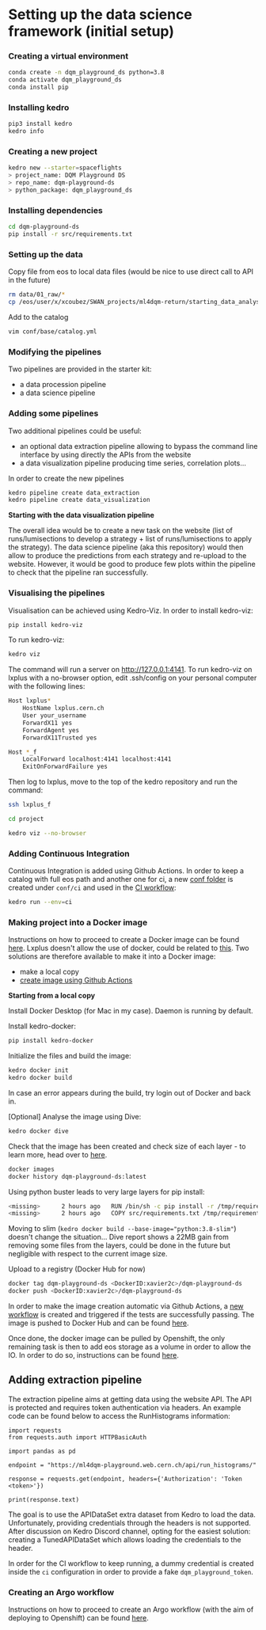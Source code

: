 # Setting up the data science framework (initial setup)

### Creating a virtual environment

```bash
conda create -n dqm_playground_ds python=3.8
conda activate dqm_playground_ds
conda install pip
```

### Installing kedro

```bash
pip3 install kedro
kedro info
```

### Creating a new project

```bash
kedro new --starter=spaceflights
> project_name: DQM Playground DS
> repo_name: dqm-playground-ds
> python_package: dqm_playground_ds
```

### Installing dependencies

```bash
cd dqm-playground-ds
pip install -r src/requirements.txt
```

### Setting up the data

Copy file from eos to local data files (would be nice to use direct call to API in the future)

```bash
rm data/01_raw/*
cp /eos/user/x/xcoubez/SWAN_projects/ml4dqm-return/starting_data_analysis/pickles/Run_316187_ALL_clusterposition_PXLayer_* data/01_raw/.
```

Add to the catalog
```bash
vim conf/base/catalog.yml
```

### Modifying the pipelines

Two pipelines are provided in the starter kit:
- a data procession pipeline
- a data science pipeline

### Adding some pipelines

Two additional pipelines could be useful:
- an optional data extraction pipeline allowing to bypass the command line interface by using directly the APIs from the website
- a data visualization pipeline producing time series, correlation plots...

In order to create the new pipelines
```bash
kedro pipeline create data_extraction
kedro pipeline create data_visualization
```

__Starting with the data visualization pipeline__

The overall idea would be to create a new task on the website (list of runs/lumisections to develop a strategy + list of runs/lumisections to apply the strategy). The data science pipeline (aka this repository) would then allow to produce the predictions from each strategy and re-upload to the website. However, it would be good to produce few plots within the pipeline to check that the pipeline ran successfully.

### Visualising the pipelines

Visualisation can be achieved using Kedro-Viz. In order to install kedro-viz:
```bash
pip install kedro-viz
```

To run kedro-viz:
```bash
kedro viz
```

The command will run a server on http://127.0.0.1:4141. To run kedro-viz on lxplus with a no-browser option, edit .ssh/config on your personal computer with the following lines:
```bash
Host lxplus*
    HostName lxplus.cern.ch
    User your_username
    ForwardX11 yes
    ForwardAgent yes
    ForwardX11Trusted yes

Host *_f
    LocalForward localhost:4141 localhost:4141
    ExitOnForwardFailure yes
```

Then log to lxplus, move to the top of the kedro repository and run the command:
```bash
ssh lxplus_f

cd project

kedro viz --no-browser
```

### Adding Continuous Integration

Continuous Integration is added using Github Actions. In order to keep a catalog with full eos path and another one for ci, a new [conf folder](https://kedro.readthedocs.io/en/stable/kedro_project_setup/configuration.html#additional-configuration-environments) is created under ```conf/ci``` and used in the [CI workflow](https://github.com/XavierAtCERN/dqm-playground-ds/actions/workflows/kedro.yml):
```bash
kedro run --env=ci
```

### Making project into a Docker image

Instructions on how to proceed to create a Docker image can be found [here](https://github.com/kedro-org/kedro-plugins/tree/main/kedro-docker). Lxplus doesn't allow the use of docker, could be related to [this](https://www.reddit.com/r/docker/comments/7y2yp2/why_is_singularity_used_as_opposed_to_docker_in/). Two solutions are therefore available to make it into a Docker image:
- make a local copy
- [create image using Github Actions](https://event-driven.io/en/how_to_buid_and_push_docker_image_with_github_actions/)

__Starting from a local copy__

Install Docker Desktop (for Mac in my case). Daemon is running by default.

Install kedro-docker:
```bash
pip install kedro-docker
```

Initialize the files and build the image:
```bash
kedro docker init
kedro docker build
```

In case an error appears during the build, try login out of Docker and back in.

[Optional] Analyse the image using Dive:
```bash
kedro docker dive
```

Check that the image has been created and check size of each layer - to learn more, head over to [here](https://www.thorsten-hans.com/determine-the-size-of-docker-image-layers/).
```bash
docker images
docker history dqm-playground-ds:latest
```

Using python buster leads to very large layers for pip install:
```bash
<missing>      2 hours ago   RUN /bin/sh -c pip install -r /tmp/requireme…   1.45GB    buildkit.dockerfile.v0
<missing>      2 hours ago   COPY src/requirements.txt /tmp/requirements.…   587B      buildkit.dockerfile.v0
```

Moving to slim (```kedro docker build --base-image="python:3.8-slim"```) doesn't change the situation... Dive report shows a 22MB gain from removing some files from the layers, could be done in the future but negligible with respect to the current image size.

Upload to a registry (Docker Hub for now)
```bash
docker tag dqm-playground-ds <DockerID:xavier2c>/dqm-playground-ds
docker push <DockerID:xavier2c>/dqm-playground-ds
```

In order to make the image creation automatic via Github Actions, a [new workflow](https://github.com/XavierAtCERN/dqm-playground-ds/blob/main/.github/workflows/build-and-publish.yml) is created and triggered if the tests are successfully passing. The image is pushed to Docker Hub and can be found [here](https://hub.docker.com/repository/docker/xavier2c/dqm-playground-ds).

Once done, the docker image can be pulled by Openshift, the only remaining task is then to add eos storage as a volume in order to allow the IO. In order to do so, instructions can be found [here](https://paas.docs.cern.ch/3._Storage/eos/#through-the-web-ui_1).

## Adding extraction pipeline

The extraction pipeline aims at getting data using the website API. The API is protected and requires token authentication via headers. An example code can be found below to access the RunHistograms information:
```python3
import requests
from requests.auth import HTTPBasicAuth

import pandas as pd

endpoint = "https://ml4dqm-playground.web.cern.ch/api/run_histograms/"

response = requests.get(endpoint, headers={'Authorization': 'Token <token>'})

print(response.text)
```

The goal is to use the APIDataSet extra dataset from Kedro to load the data. Unfortunately, providing credentials through the headers is not supported. After discussion on Kedro Discord channel, opting for the easiest solution: creating a TunedAPIDataSet which allows loading the credentials to the header.

In order for the CI workflow to keep running, a dummy credential is created inside the ```ci``` configuration in order to provide a fake ```dqm_playground_token```.


### Creating an Argo workflow

Instructions on how to proceed to create an Argo workflow (with the aim of deploying to Openshift) can be found [here](https://kedro.readthedocs.io/en/stable/deployment/argo.html).

